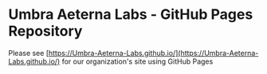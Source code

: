 # Umbra Aeterna Labs - GitHub Pages Repository

Please see [https://Umbra-Aeterna-Labs.github.io/](https://Umbra-Aeterna-Labs.github.io/)
for our organization's site using GitHub Pages